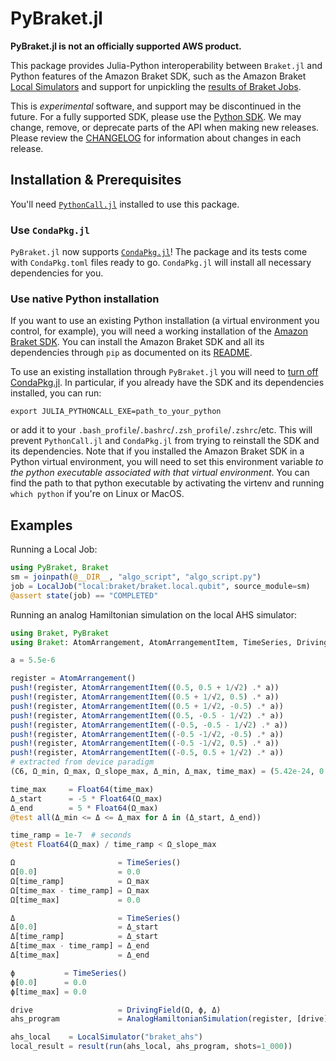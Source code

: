 # PyBraket.jl

**PyBraket.jl is not an officially supported AWS product.**

This package provides Julia-Python interoperability between `Braket.jl` and Python features of the Amazon Braket SDK, such as the Amazon Braket [Local Simulators](https://docs.aws.amazon.com/braket/latest/developerguide/braket-send-to-local-simulator.html) and support for unpickling the [results of Braket Jobs](https://docs.aws.amazon.com/braket/latest/developerguide/braket-jobs-save-results.html).

This is *experimental* software, and support may be discontinued in the future. For a fully supported SDK, please use
the [Python SDK](https://github.com/aws/amazon-braket-sdk-python). We may change, remove, or deprecate parts of the API when making new releases.
Please review the [CHANGELOG](CHANGELOG.md) for information about changes in each release. 

## Installation & Prerequisites

You'll need [`PythonCall.jl`](https://cjdoris.github.io/PythonCall.jl) installed to use this package.

### Use `CondaPkg.jl`

`PyBraket.jl` now supports [`CondaPkg.jl`](https://github.com/cjdoris/CondaPkg.jl)! The package and its tests come with `CondaPkg.toml` files ready to go.
`CondaPkg.jl` will install all necessary dependencies for you.

### Use native Python installation

If you want to use an existing Python installation (a virtual environment you control, for example),
you will need a working installation of the [Amazon Braket SDK](https://github.com/aws/amazon-braket-sdk-python).
You can install the Amazon Braket SDK and all its dependencies through `pip` as documented on its [README](https://github.com/aws/amazon-braket-sdk-python/blob/main/README.md).
 
To use an existing installation through `PyBraket.jl` you will need to [turn off CondaPkg.jl](https://cjdoris.github.io/PythonCall.jl/stable/pythoncall/#If-you-don't-want-to-use-Conda).
In particular, if you already have the SDK and its dependencies installed, you can run:

`export JULIA_PYTHONCALL_EXE=path_to_your_python`

or add it to your `.bash_profile`/`.bashrc`/`.zsh_profile`/`.zshrc`/etc.
This will prevent `PythonCall.jl` and `CondaPkg.jl` from trying to reinstall the SDK and its dependencies.
Note that if you installed the Amazon Braket SDK in a Python virtual environment, you will need to set this environment variable *to the python executable associated with that virtual environment*. You can find the path to that python executable by activating the virtenv and running `which python` if you're on Linux or MacOS.

## Examples

Running a Local Job:

```julia
using PyBraket, Braket
sm = joinpath(@__DIR__, "algo_script", "algo_script.py")
job = LocalJob("local:braket/braket.local.qubit", source_module=sm)
@assert state(job) == "COMPLETED" 
```

Running an analog Hamiltonian simulation on the local AHS simulator:

```julia
using Braket, PyBraket
using Braket: AtomArrangement, AtomArrangementItem, TimeSeries, DrivingField, AwsDevice, AnalogHamiltonianSimulation, discretize, AnalogHamiltonianSimulationQuantumTaskResult

a = 5.5e-6

register = AtomArrangement()
push!(register, AtomArrangementItem((0.5, 0.5 + 1/√2) .* a))
push!(register, AtomArrangementItem((0.5 + 1/√2, 0.5) .* a))
push!(register, AtomArrangementItem((0.5 + 1/√2, -0.5) .* a))
push!(register, AtomArrangementItem((0.5, -0.5 - 1/√2) .* a))
push!(register, AtomArrangementItem((-0.5, -0.5 - 1/√2) .* a))
push!(register, AtomArrangementItem((-0.5 -1/√2, -0.5) .* a))
push!(register, AtomArrangementItem((-0.5 -1/√2, 0.5) .* a))
push!(register, AtomArrangementItem((-0.5, 0.5 + 1/√2) .* a))
# extracted from device paradigm
(C6, Ω_min, Ω_max, Ω_slope_max, Δ_min, Δ_max, time_max) = (5.42e-24, 0.0, 6.3e6, 2.5e14, -1.25e8, 1.25e8, 4.0e-6)

time_max     = Float64(time_max)
Δ_start      = -5 * Float64(Ω_max)
Δ_end        = 5 * Float64(Ω_max)
@test all(Δ_min <= Δ <= Δ_max for Δ in (Δ_start, Δ_end))

time_ramp = 1e-7  # seconds
@test Float64(Ω_max) / time_ramp < Ω_slope_max

Ω                       = TimeSeries()
Ω[0.0]                  = 0.0
Ω[time_ramp]            = Ω_max
Ω[time_max - time_ramp] = Ω_max
Ω[time_max]             = 0.0 

Δ                       = TimeSeries()
Δ[0.0]                  = Δ_start
Δ[time_ramp]            = Δ_start
Δ[time_max - time_ramp] = Δ_end
Δ[time_max]             = Δ_end

ϕ           = TimeSeries()
ϕ[0.0]      = 0.0
ϕ[time_max] = 0.0

drive                   = DrivingField(Ω, ϕ, Δ)
ahs_program             = AnalogHamiltonianSimulation(register, [drive])

ahs_local    = LocalSimulator("braket_ahs")
local_result = result(run(ahs_local, ahs_program, shots=1_000))
``` 
